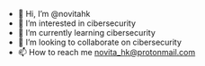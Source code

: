 - 👋 Hi, I’m @novitahk
- 👀 I’m interested in cibersecurity
- 🌱 I’m currently learning cibersecurity
- 💞️ I’m looking to collaborate on cibersecurity
- 📫 How to reach me novita_hk@protonmail.com

<!---
novitahk/novitahk is a ✨ special ✨ repository because its `README.md` (this file) appears on your GitHub profile.
You can click the Preview link to take a look at your changes.
--->
